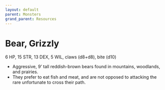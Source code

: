 ```yaml
---
layout: default
parent: Monsters
grand_parent: Resources
---
```


# Bear, Grizzly

6 HP, 15 STR, 13 DEX, 5 WIL, claws (d8+d8), bite (d10)

- Aggressive, 9’ tall reddish-brown bears found in mountains, woodlands, and prairies. 
- They prefer to eat fish and meat, and are not opposed to attacking the rare unfortunate to cross their path.
